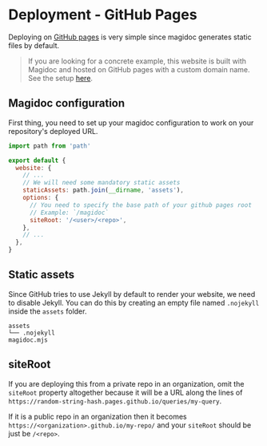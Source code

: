 # Deployment - GitHub Pages

Deploying on [GitHub pages](https://pages.github.com/) is very simple since magidoc generates static files by default.

> If you are looking for a concrete example, this website is built with Magidoc and hosted on GitHub pages with a custom domain name. See the setup [here](https://github.com/magidoc-org/magidoc/tree/main/docs).

## Magidoc configuration

First thing, you need to set up your magidoc configuration to work on your repository's deployed URL.

```javascript
import path from 'path'

export default {
  website: {
    // ...
    // We will need some mandatory static assets
    staticAssets: path.join(__dirname, 'assets'),
    options: {
      // You need to specify the base path of your github pages root
      // Example: `/magidoc`
      siteRoot: '/<user>/<repo>',
    },
    // ...
  },
}
```

## Static assets

Since GitHub tries to use Jekyll by default to render your website, we need to disable Jekyll. You can do this by creating an empty file named `.nojekyll` inside the `assets` folder.

```
assets
└── .nojekyll
magidoc.mjs
```

## siteRoot

If you are deploying this from a private repo in an organization, omit the `siteRoot` property altogether because it will be a URL along the lines of `https://random-string-hash.pages.github.io/queries/my-query`. 

If it is a public repo in an organization then it becomes `https://<organization>.github.io/my-repo/` and your `siteRoot` should be just be `/<repo>`.


